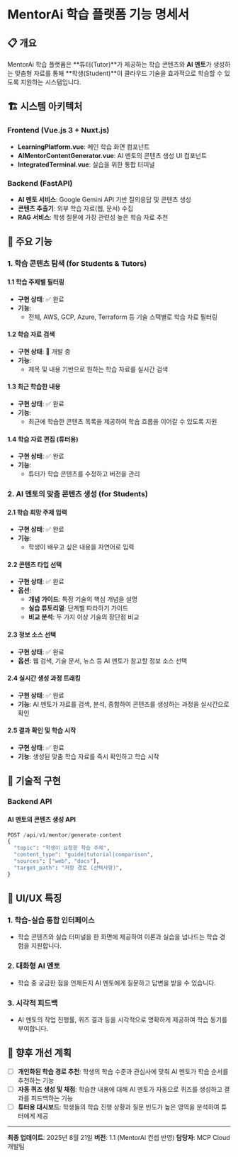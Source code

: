 # MentorAi 학습 플랫폼 기능 명세서

## 📋 개요

MentorAi 학습 플랫폼은 **튜터(Tutor)**가 제공하는 학습 콘텐츠와 **AI 멘토**가 생성하는 맞춤형 자료를 통해 **학생(Student)**이 클라우드 기술을 효과적으로 학습할 수 있도록 지원하는 시스템입니다.

## 🏗️ 시스템 아키텍처

### Frontend (Vue.js 3 + Nuxt.js)
- **LearningPlatform.vue**: 메인 학습 화면 컴포넌트
- **AIMentorContentGenerator.vue**: AI 멘토의 콘텐츠 생성 UI 컴포넌트
- **IntegratedTerminal.vue**: 실습을 위한 통합 터미널

### Backend (FastAPI)
- **AI 멘토 서비스**: Google Gemini API 기반 질의응답 및 콘텐츠 생성
- **콘텐츠 추출기**: 외부 학습 자료(웹, 문서) 수집
- **RAG 서비스**: 학생 질문에 가장 관련성 높은 학습 자료 추천

## 🎯 주요 기능

### 1. 학습 콘텐츠 탐색 (for Students & Tutors)

#### 1.1 학습 주제별 필터링
- **구현 상태**: ✅ 완료
- **기능**: 
  - 전체, AWS, GCP, Azure, Terraform 등 기술 스택별로 학습 자료 필터링

#### 1.2 학습 자료 검색
- **구현 상태**: 🔄 개발 중
- **기능**:
  - 제목 및 내용 기반으로 원하는 학습 자료를 실시간 검색

#### 1.3 최근 학습한 내용
- **구현 상태**: ✅ 완료
- **기능**:
  - 최근에 학습한 콘텐츠 목록을 제공하여 학습 흐름을 이어갈 수 있도록 지원

#### 1.4 학습 자료 편집 (튜터용)
- **구현 상태**: ✅ 완료
- **기능**:
  - 튜터가 학습 콘텐츠를 수정하고 버전을 관리

### 2. AI 멘토의 맞춤 콘텐츠 생성 (for Students)

#### 2.1 학습 희망 주제 입력
- **구현 상태**: ✅ 완료
- **기능**:
  - 학생이 배우고 싶은 내용을 자연어로 입력

#### 2.2 콘텐츠 타입 선택
- **구현 상태**: ✅ 완료
- **옵션**:
  - **개념 가이드**: 특정 기술의 핵심 개념을 설명
  - **실습 튜토리얼**: 단계별 따라하기 가이드
  - **비교 분석**: 두 가지 이상 기술의 장단점 비교

#### 2.3 정보 소스 선택
- **구현 상태**: ✅ 완료
- **옵션**: 웹 검색, 기술 문서, 뉴스 등 AI 멘토가 참고할 정보 소스 선택

#### 2.4 실시간 생성 과정 트래킹
- **구현 상태**: ✅ 완료
- **기능**: AI 멘토가 자료를 검색, 분석, 종합하여 콘텐츠를 생성하는 과정을 실시간으로 확인

#### 2.5 결과 확인 및 학습 시작
- **구현 상태**: ✅ 완료
- **기능**: 생성된 맞춤 학습 자료를 즉시 확인하고 학습 시작

## 🔧 기술적 구현

### Backend API

#### AI 멘토의 콘텐츠 생성 API
```python
POST /api/v1/mentor/generate-content
{
  "topic": "학생이 요청한 학습 주제",
  "content_type": "guide|tutorial|comparison",
  "sources": ["web", "docs"],
  "target_path": "저장 경로 (선택사항)",
}
```

## 🎨 UI/UX 특징

### 1. 학습-실습 통합 인터페이스
- 학습 콘텐츠와 실습 터미널을 한 화면에 제공하여 이론과 실습을 넘나드는 학습 경험을 지원합니다.

### 2. 대화형 AI 멘토
- 학습 중 궁금한 점을 언제든지 AI 멘토에게 질문하고 답변을 받을 수 있습니다.

### 3. 시각적 피드백
- AI 멘토의 작업 진행률, 퀴즈 결과 등을 시각적으로 명확하게 제공하여 학습 동기를 부여합니다.

## 🚀 향후 개선 계획

- [ ] **개인화된 학습 경로 추천**: 학생의 학습 수준과 관심사에 맞춰 AI 멘토가 학습 순서를 추천하는 기능
- [ ] **자동 퀴즈 생성 및 채점**: 학습한 내용에 대해 AI 멘토가 자동으로 퀴즈를 생성하고 결과를 피드백하는 기능
- [ ] **튜터용 대시보드**: 학생들의 학습 진행 상황과 질문 빈도가 높은 영역을 분석하여 튜터에게 제공

---

**최종 업데이트**: 2025년 8월 21일
**버전**: 1.1 (MentorAi 컨셉 반영)
**담당자**: MCP Cloud 개발팀
